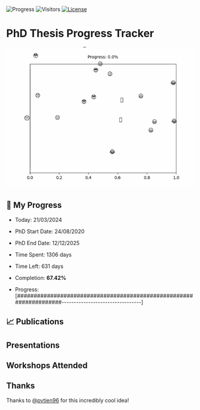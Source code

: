 ![Progress](https://img.shields.io/badge/Progress-67.42%25-b3df72?style=flat-square)
![Visitors](https://api.visitorbadge.io/api/combined?path=https%3A%2F%2Fgithub.com%2Fpvtien96%2FPhD_Thesis_Tracker&label=Views&labelColor=%2337d67a&countColor=%23ff8a65&style=flat-square)
[![License](https://img.shields.io/badge/License-Apache_2.0-blue.svg)](https://opensource.org/licenses/Apache-2.0)

# PhD Thesis Progress Tracker

<td style="width: 10%; padding: 10px; border: none;">
      <img src="progress.gif" alt="Progress" style="height: 10%">
</td>

## :calendar: My Progress

- Today: 21/03/2024
- PhD Start Date: 24/08/2020
- PhD End Date: 12/12/2025

- Time Spent: 1306 days
- Time Left: 631 days
- Completion: <b>67.42%</b>
- Progress: [###################################################################---------------------------------]

## 📈 Publications

## Presentations

## Workshops Attended

## Thanks

Thanks to [@pvtien96](https://github.com/pvtien96) for this incredibly cool idea!
